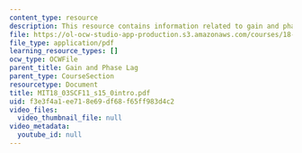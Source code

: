 ```yaml
---
content_type: resource
description: This resource contains information related to gain and phase log.
file: https://ol-ocw-studio-app-production.s3.amazonaws.com/courses/18-03sc-differential-equations-fall-2011/f3e3f4a1ee718e69df68f65ff983d4c2_MIT18_03SCF11_s15_0intro.pdf
file_type: application/pdf
learning_resource_types: []
ocw_type: OCWFile
parent_title: Gain and Phase Lag
parent_type: CourseSection
resourcetype: Document
title: MIT18_03SCF11_s15_0intro.pdf
uid: f3e3f4a1-ee71-8e69-df68-f65ff983d4c2
video_files:
  video_thumbnail_file: null
video_metadata:
  youtube_id: null
---
```

